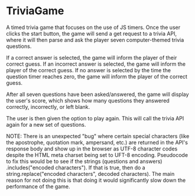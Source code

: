 # TriviaGame

A timed trivia game that focuses on the use of JS timers. Once the user clicks the start button, the game will send a get request to a trivia API, where it will then parse and ask the player seven computer-themed trivia questions.

If a correct answer is selected, the game will inform the player of their correct guess.
If an incorrect answer is selected, the game will inform the player of the correct guess.
If no answer is selected by the time the question timer reaches zero, the game will inform the player of the correct guess.

After all seven questions have been asked/answered, the game will display the user's score, which shows how many questions they answered correctly, incorrectly, or left blank.

The user is then given the option to play again. This will call the trivia API again for a new set of questions.

NOTE: There is an unexpected "bug" where certain special characters (like the apostrophe, quotation mark, ampersand, etc.) are returned in the API's response body and show up in the browser as UTF-8 character codes despite the HTML meta charset being set to UFT-8 encoding. Pseudocode to fix this would be to see if the strings (questions and answers) .includes("encoded characters"). If that is true, then do a string.replace("encoded characters", decoded characters). The main reason for not doing this is that doing it would significantly slow down the performance of the game.
